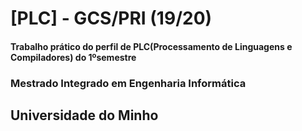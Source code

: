 # [PLC] - GCS/PRI (19/20)

#### Trabalho prático do perfil de PLC(Processamento de Linguagens e Compiladores) do 1ºsemestre

### Mestrado Integrado em Engenharia Informática

## Universidade do Minho
